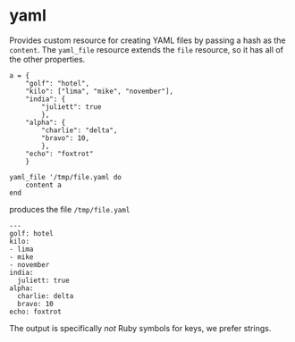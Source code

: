 # yaml

Provides custom resource for creating YAML files by passing a hash as the `content`. The `yaml_file` resource extends the `file` resource, so it has all of the other properties.

```
a = {
    "golf": "hotel",
    "kilo": ["lima", "mike", "november"],
    "india": {
        "juliett": true
        },
    "alpha": {
        "charlie": "delta",
        "bravo": 10,
        },
    "echo": "foxtrot"
    }

yaml_file '/tmp/file.yaml do
    content a
end
```
produces the file `/tmp/file.yaml`
```
---
golf: hotel
kilo:
- lima
- mike
- november
india:
  juliett: true
alpha:
  charlie: delta
  bravo: 10
echo: foxtrot
```

The output is specifically _not_ Ruby symbols for keys, we prefer strings.

